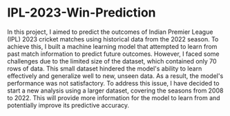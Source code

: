 # IPL-2023-Win-Prediction
In this project, I aimed to predict the outcomes of Indian Premier League (IPL) 2023 cricket matches using historical data from the 2022 season. To achieve this, I built a machine learning model that attempted to learn from past match information to predict future outcomes. However, I faced some challenges due to the limited size of the dataset, which contained only 70 rows of data. This small dataset hindered the model's ability to learn effectively and generalize well to new, unseen data. As a result, the model's performance was not satisfactory. To address this issue, I have decided to start a new analysis using a larger dataset, covering the seasons from 2008 to 2022. This will provide more information for the model to learn from and potentially improve its predictive accuracy.
